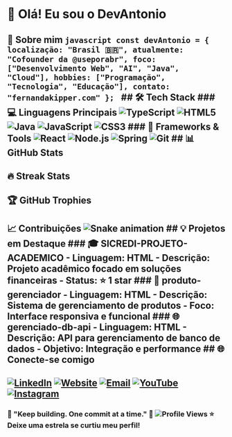 # 👋 Olá! Eu sou o DevAntonio
## 🚀 Sobre mim ```javascript const devAntonio = { localização: "Brasil 🇧🇷", atualmente: "Cofounder da @useporabr", foco: ["Desenvolvimento Web", "AI", "Java", "Cloud"], hobbies: ["Programação", "Tecnologia", "Educação"], contato: "fernandakipper.com" }; ``` ## 🛠️ Tech Stack ### 💻 Linguagens Principais ![TypeScript](https://img.shields.io/badge/TypeScript-007ACC?style=for-the-badge&logo=typescript&logoColor=white) ![HTML5](https://img.shields.io/badge/HTML5-E34F26?style=for-the-badge&logo=html5&logoColor=white) ![Java](https://img.shields.io/badge/Java-ED8B00?style=for-the-badge&logo=java&logoColor=white) ![JavaScript](https://img.shields.io/badge/JavaScript-F7DF1E?style=for-the-badge&logo=javascript&logoColor=black) ![CSS3](https://img.shields.io/badge/CSS3-1572B6?style=for-the-badge&logo=css3&logoColor=white) ### 🚀 Frameworks & Tools ![React](https://img.shields.io/badge/React-20232A?style=for-the-badge&logo=react&logoColor=61DAFB) ![Node.js](https://img.shields.io/badge/Node.js-43853D?style=for-the-badge&logo=node.js&logoColor=white) ![Spring](https://img.shields.io/badge/Spring-6DB33F?style=for-the-badge&logo=spring&logoColor=white) ![Git](https://img.shields.io/badge/Git-F05032?style=for-the-badge&logo=git&logoColor=white) ## 📊 GitHub Stats
## 🔥 Streak Stats
## 🏆 GitHub Trophies
## 📈 Contribuições ![Snake animation](https://github.com/DevAntonio/DevAntonio/blob/output/github-contribution-grid-snake.svg) ## 💡 Projetos em Destaque ### 🎓 SICREDI-PROJETO-ACADEMICO - **Linguagem:** HTML - **Descrição:** Projeto acadêmico focado em soluções financeiras - **Status:** ⭐ 1 star ### 📱 produto-gerenciador - **Linguagem:** HTML - **Descrição:** Sistema de gerenciamento de produtos - **Foco:** Interface responsiva e funcional ### 🌐 gerenciado-db-api - **Linguagem:** HTML - **Descrição:** API para gerenciamento de banco de dados - **Objetivo:** Integração e performance ## 🌐 Conecte-se comigo
[![LinkedIn](https://img.shields.io/badge/LinkedIn-0077B5?style=for-the-badge&logo=linkedin&logoColor=white)](https://linkedin.com/in/devantonio) [![Website](https://img.shields.io/badge/Website-FF7139?style=for-the-badge&logo=Firefox-Browser&logoColor=white)](https://fernandakipper.com) [![Email](https://img.shields.io/badge/Email-D14836?style=for-the-badge&logo=gmail&logoColor=white)](mailto:contato@fernandakipper.com) [![YouTube](https://img.shields.io/badge/YouTube-FF0000?style=for-the-badge&logo=youtube&logoColor=white)](https://youtube.com/@devantonio) [![Instagram](https://img.shields.io/badge/Instagram-E4405F?style=for-the-badge&logo=instagram&logoColor=white)](https://instagram.com/devantonio)
---
### 💭 "Keep building. One commit at a time." 🚀 ![Profile Views](https://komarev.com/ghpvc/?username=DevAntonio&color=blue&style=flat-square) ⭐ **Deixe uma estrela se curtiu meu perfil!**

